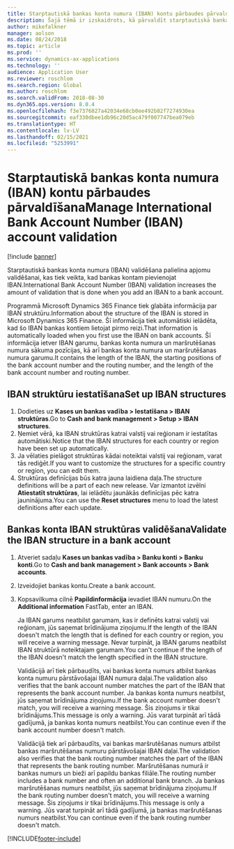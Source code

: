 ```yaml
---
title: Starptautiskā bankas konta numura (IBAN) kontu pārbaudes pārvaldīšana
description: Šajā tēmā ir izskaidrots, kā pārvaldīt starptautiskā bankas konta numura (IBAN) kontu pārbaudi.
author: mikefalkner
manager: aolson
ms.date: 08/24/2018
ms.topic: article
ms.prod: ''
ms.service: dynamics-ax-applications
ms.technology: ''
audience: Application User
ms.reviewer: roschlom
ms.search.region: Global
ms.author: roschlom
ms.search.validFrom: 2018-08-30
ms.dyn365.ops.version: 8.0.4
ms.openlocfilehash: f3e7376827a42034e68cb0ee492b82f7274930ea
ms.sourcegitcommit: eaf330dbee1db96c20d5ac479f007747bea079eb
ms.translationtype: HT
ms.contentlocale: lv-LV
ms.lasthandoff: 02/15/2021
ms.locfileid: "5253991"
---
```

# <a name="manage-international-bank-account-number-iban-account-validation"></a><span data-ttu-id="35cdd-103">Starptautiskā bankas konta numura (IBAN) kontu pārbaudes pārvaldīšana</span><span class="sxs-lookup"><span data-stu-id="35cdd-103">Manage International Bank Account Number (IBAN) account validation</span></span>

[!include [banner](../includes/banner.md)]

<span data-ttu-id="35cdd-104">Starptautiskā bankas konta numura (IBAN) validēšana palielina apjomu validēšanai, kas tiek veikta, kad bankas kontam pievienojat IBAN.</span><span class="sxs-lookup"><span data-stu-id="35cdd-104">International Bank Account Number (IBAN) validation increases the amount of validation that is done when you add an IBAN to a bank account.</span></span>

<span data-ttu-id="35cdd-105">Programmā Microsoft Dynamics 365 Finance tiek glabāta informācija par IBAN struktūru.</span><span class="sxs-lookup"><span data-stu-id="35cdd-105">Information about the structure of the IBAN is stored in Microsoft Dynamics 365 Finance.</span></span> <span data-ttu-id="35cdd-106">Šī informācija tiek automātiski ielādēta, kad šo IBAN bankas kontiem lietojat pirmo reizi.</span><span class="sxs-lookup"><span data-stu-id="35cdd-106">That information is automatically loaded when you first use the IBAN on bank accounts.</span></span> <span data-ttu-id="35cdd-107">Šī informācija ietver IBAN garumu, bankas konta numura un maršrutēšanas numura sākuma pozīcijas, kā arī bankas konta numura un maršrutēšanas numura garumu.</span><span class="sxs-lookup"><span data-stu-id="35cdd-107">It contains the length of the IBAN, the starting positions of the bank account number and the routing number, and the length of the bank account number and routing number.</span></span>

## <a name="set-up-iban-structures"></a><span data-ttu-id="35cdd-108">IBAN struktūru iestatīšana</span><span class="sxs-lookup"><span data-stu-id="35cdd-108">Set up IBAN structures</span></span>

1. <span data-ttu-id="35cdd-109">Dodieties uz **Kases un bankas vadība \> Iestatīšana \> IBAN struktūras**.</span><span class="sxs-lookup"><span data-stu-id="35cdd-109">Go to **Cash and bank management \> Setup \> IBAN structures**.</span></span>
2. <span data-ttu-id="35cdd-110">Ņemiet vērā, ka IBAN struktūras katrai valstij vai reģionam ir iestatītas automātiski.</span><span class="sxs-lookup"><span data-stu-id="35cdd-110">Notice that the IBAN structures for each country or region have been set up automatically.</span></span>
3. <span data-ttu-id="35cdd-111">Ja vēlaties pielāgot struktūras kādai noteiktai valstij vai reģionam, varat tās rediģēt.</span><span class="sxs-lookup"><span data-stu-id="35cdd-111">If you want to customize the structures for a specific country or region, you can edit them.</span></span>
4. <span data-ttu-id="35cdd-112">Struktūras definīcijas būs katra jauna laidiena daļa.</span><span class="sxs-lookup"><span data-stu-id="35cdd-112">The structure definitions will be a part of each new release.</span></span> <span data-ttu-id="35cdd-113">Var izmantot izvēlni **Atiestatīt struktūras**, lai ielādētu jaunākās definīcijas pēc katra jauninājuma.</span><span class="sxs-lookup"><span data-stu-id="35cdd-113">You can use the **Reset structures** menu to load the latest definitions after each update.</span></span>

## <a name="validate-the-iban-structure-in-a-bank-account"></a><span data-ttu-id="35cdd-114">Bankas konta IBAN struktūras validēšana</span><span class="sxs-lookup"><span data-stu-id="35cdd-114">Validate the IBAN structure in a bank account</span></span>

1. <span data-ttu-id="35cdd-115">Atveriet sadaļu **Kases un bankas vadība \> Banku konti \> Banku konti**.</span><span class="sxs-lookup"><span data-stu-id="35cdd-115">Go to **Cash and bank management \> Bank accounts \> Bank accounts**.</span></span>
2. <span data-ttu-id="35cdd-116">Izveidojiet bankas kontu.</span><span class="sxs-lookup"><span data-stu-id="35cdd-116">Create a bank account.</span></span>
3. <span data-ttu-id="35cdd-117">Kopsavilkuma cilnē **Papildinformācija** ievadiet IBAN numuru.</span><span class="sxs-lookup"><span data-stu-id="35cdd-117">On the **Additional information** FastTab, enter an IBAN.</span></span>

    <span data-ttu-id="35cdd-118">Ja IBAN garums neatbilst garumam, kas ir definēts katrai valstij vai reģionam, jūs saņemat brīdinājuma ziņojumu.</span><span class="sxs-lookup"><span data-stu-id="35cdd-118">If the length of the IBAN doesn't match the length that is defined for each country or region, you will receive a warning message.</span></span> <span data-ttu-id="35cdd-119">Nevar turpināt, ja IBAN garums neatbilst IBAN struktūrā noteiktajam garumam.</span><span class="sxs-lookup"><span data-stu-id="35cdd-119">You can't continue if the length of the IBAN doesn't match the length specified in the IBAN structure.</span></span>

    <span data-ttu-id="35cdd-120">Validācijā arī tiek pārbaudīts, vai bankas konta numurs atbilst bankas konta numuru pārstāvošajai IBAN numura daļai.</span><span class="sxs-lookup"><span data-stu-id="35cdd-120">The validation also verifies that the bank account number matches the part of the IBAN that represents the bank account number.</span></span> <span data-ttu-id="35cdd-121">Ja bankas konta numurs neatbilst, jūs saņemat brīdinājuma ziņojumu.</span><span class="sxs-lookup"><span data-stu-id="35cdd-121">If the bank account number doesn't match, you will receive a warning message.</span></span> <span data-ttu-id="35cdd-122">Šis ziņojums ir tikai brīdinājums.</span><span class="sxs-lookup"><span data-stu-id="35cdd-122">This message is only a warning.</span></span> <span data-ttu-id="35cdd-123">Jūs varat turpināt arī tādā gadījumā, ja bankas konta numurs neatbilst.</span><span class="sxs-lookup"><span data-stu-id="35cdd-123">You can continue even if the bank account number doesn't match.</span></span>

    <span data-ttu-id="35cdd-124">Validācijā tiek arī pārbaudīts, vai bankas maršrutēšanas numurs atbilst bankas maršrutēšanas numuru pārstāvošajai IBAN daļai.</span><span class="sxs-lookup"><span data-stu-id="35cdd-124">The validation also verifies that the bank routing number matches the part of the IBAN that represents the bank routing number.</span></span> <span data-ttu-id="35cdd-125">Maršrutēšanas numurā ir bankas numurs un bieži arī papildu bankas filiāle.</span><span class="sxs-lookup"><span data-stu-id="35cdd-125">The routing number includes a bank number and often an additional bank branch.</span></span> <span data-ttu-id="35cdd-126">Ja bankas maršrutēšanas numurs neatbilst, jūs saņemat brīdinājuma ziņojumu.</span><span class="sxs-lookup"><span data-stu-id="35cdd-126">If the bank routing number doesn't match, you will receive a warning message.</span></span> <span data-ttu-id="35cdd-127">Šis ziņojums ir tikai brīdinājums.</span><span class="sxs-lookup"><span data-stu-id="35cdd-127">This message is only a warning.</span></span> <span data-ttu-id="35cdd-128">Jūs varat turpināt arī tādā gadījumā, ja bankas maršrutēšanas numurs neatbilst.</span><span class="sxs-lookup"><span data-stu-id="35cdd-128">You can continue even if the bank routing number doesn't match.</span></span>


[!INCLUDE[footer-include](../../includes/footer-banner.md)]
